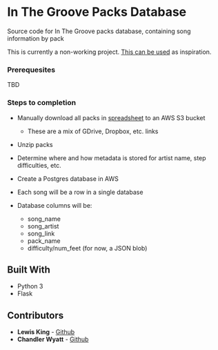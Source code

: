 # In The Groove Packs Database
Source code for In The Groove packs database, containing song information by pack

This is currently a non-working project. [This can be used](https://search.stepmaniaonline.net/) as inspiration.

### Prerequesites
TBD

### Steps to completion

* Manually download all packs in [spreadsheet](www.secretsryboutit.com) to an AWS S3 bucket
	* These are a mix of GDrive, Dropbox, etc. links

* Unzip packs

* Determine where and how metadata is stored for artist name, step difficulties, etc.

* Create a Postgres database in AWS

* Each song will be a row in a single database

* Database columns will be:
	* song_name
	* song_artist
	* song_link
	* pack_name
	* difficulty/num_feet (for now, a JSON blob)


## Built With

* Python 3
* Flask

## Contributors

* **Lewis King** - [Github](https://github.com/lewisisgood)
* **Chandler Wyatt** - [Github](https://github.com/chandlerwyatt)
